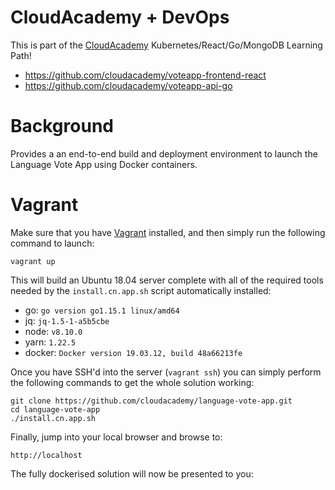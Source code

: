 # CloudAcademy + DevOps
This is part of the [CloudAcademy](https://cloudacademy.com/library/) Kubernetes/React/Go/MongoDB Learning Path!

* https://github.com/cloudacademy/voteapp-frontend-react
* https://github.com/cloudacademy/voteapp-api-go

# Background
Provides a an end-to-end build and deployment environment to launch the Language Vote App using Docker containers.

# Vagrant
Make sure that you have [Vagrant](https://www.vagrantup.com/) installed, and then simply run the following command to launch:

```
vagrant up
```

This will build an Ubuntu 18.04 server complete with all of the required tools needed by the ```install.cn.app.sh``` script automatically installed:

* go: ```go version go1.15.1 linux/amd64```
* jq: ```jq-1.5-1-a5b5cbe```
* node: ```v8.10.0```
* yarn: ```1.22.5```
* docker: ```Docker version 19.03.12, build 48a66213fe```

Once you have SSH'd into the server (```vagrant ssh```) you can simply perform the following commands to get the whole solution working:

```
git clone https://github.com/cloudacademy/language-vote-app.git
cd language-vote-app
./install.cn.app.sh
```

Finally, jump into your local browser and browse to:

```
http://localhost
```

The fully dockerised solution will now be presented to you:

